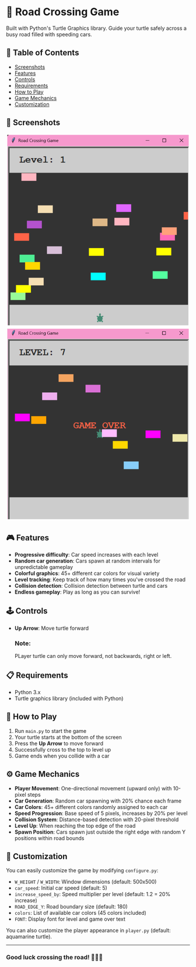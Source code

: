 # 🐢 Road Crossing Game

Built with Python's Turtle Graphics library. Guide your turtle safely across a busy road filled with speeding cars.

## 📑 Table of Contents

- [Screenshots](#-screenshots)
- [Features](#-features)
- [Controls](#-controls)
- [Requirements](#-requirements)
- [How to Play](#-how-to-play)
- [Game Mechanics](#-game-mechanics)
- [Customization](#-customization)

## 📸 Screenshots

![Gameplay Screenshot 1](screenshots/1.png)
![Gameplay Screenshot 2](screenshots/2.png)

## 🎮 Features

- **Progressive difficulty**: Car speed increases with each level
- **Random car generation**: Cars spawn at random intervals for unpredictable gameplay
- **Colorful graphics**: 45+ different car colors for visual variety
- **Level tracking**: Keep track of how many times you've crossed the road
- **Collision detection**: Collision detection between turtle and cars
- **Endless gameplay**: Play as long as you can survive!

## 🕹️ Controls

- **Up Arrow**: Move turtle forward
    ### Note:
    PLayer turtle can only move forward, not backwards, right or left.

## 📋 Requirements

- Python 3.x
- Turtle graphics library (included with Python)

## 🎯 How to Play

1. Run `main.py` to start the game
2. Your turtle starts at the bottom of the screen
3. Press the **Up Arrow** to move forward
4. Successfully cross to the top to level up
5. Game ends when you collide with a car

## ⚙️ Game Mechanics

- **Player Movement**: One-directional movement (upward only) with 10-pixel steps
- **Car Generation**: Random car spawning with 20% chance each frame
- **Car Colors**: 45+ different colors randomly assigned to each car
- **Speed Progression**: Base speed of 5 pixels, increases by 20% per level
- **Collision System**: Distance-based detection with 20-pixel threshold
- **Level Up**: When reaching the top edge of the road
- **Spawn Position**: Cars spawn just outside the right edge with random Y positions within road bounds

## 🎨 Customization

You can easily customize the game by modifying `configure.py`:

- `W_HEIGHT` / `W_WIDTH`: Window dimensions (default: 500x500)
- `car_speed`: Initial car speed (default: 5)
- `increase_speed_by`: Speed multiplier per level (default: 1.2 = 20% increase)
- `ROAD_EDGE_Y`: Road boundary size (default: 180)
- `colors`: List of available car colors (45 colors included)
- `FONT`: Display font for level and game over text

You can also customize the player appearance in `player.py` (default: aquamarine turtle).

---

### Good luck crossing the road! 🚗💨🐢